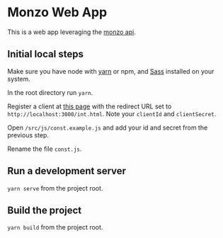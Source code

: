 # Monzo Web App

This is a web app leveraging the [monzo api](https://monzo.com/docs/).

## Initial local steps

Make sure you have node with [yarn](https://yarnpkg.com/lang/en/docs/install/) or npm, and [Sass](http://sass-lang.com/install) installed on your system.

In the root directory run `yarn`.

Register a client at [this page](https://developers.monzo.com/apps/home) with the redirect URL set to `http://localhost:3000/int.html`. Note your `clientId` and `clientSecret`.

Open `/src/js/const.example.js` and add your id and secret from the previous step.

Rename the file `const.js`.

## Run a development server

`yarn serve` from the project root.

## Build the project

`yarn build` from the project root.
